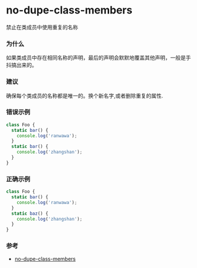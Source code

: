 # no-dupe-class-members

禁止在类成员中使用重复的名称

### 为什么

如果类成员中存在相同名称的声明，最后的声明会默默地覆盖其他声明，一般是手抖搞出来的。

### 建议

确保每个类成员的名称都是唯一的。换个新名字,或者删除重复的属性.

### 错误示例

```js
class Foo {
  static bar() {
    console.log('ranwawa');
  }
  static bar() {
    console.log('zhangshan');
  }
}
```

### 正确示例

```js
class Foo {
  static bar() {
    console.log('ranwawa');
  }
  static baz() {
    console.log('zhangshan');
  }
}
```

### 参考

- [no-dupe-class-members](https://eslint.org/docs/rules/no-dupe-class-members)
